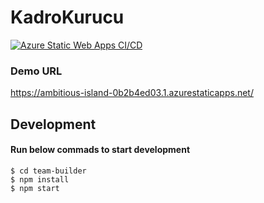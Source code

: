 # KadroKurucu

[![Azure Static Web Apps CI/CD](https://github.com/codefirst-io-tech/team-builder/actions/workflows/azure-static-web-apps-ambitious-island-0b2b4ed03.yml/badge.svg?branch=main)](https://github.com/codefirst-io-tech/team-builder/actions/workflows/azure-static-web-apps-ambitious-island-0b2b4ed03.yml)

### Demo URL 
https://ambitious-island-0b2b4ed03.1.azurestaticapps.net/

## Development

#### Run below commads to start development

    $ cd team-builder
    $ npm install
    $ npm start
